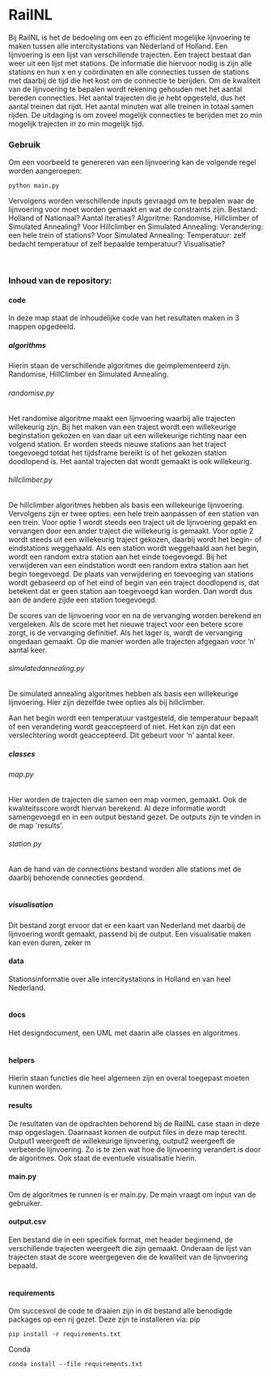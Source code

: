 # RailNL

Bij RailNL is het de bedoeling om een zo efficiënt mogelijke lijnvoering te maken tussen alle intercitystations van Nederland of Holland. Een lijnvoering is een lijst van verschillende trajecten. Een traject bestaat dan weer uit een lijst met stations. De informatie die hiervoor nodig is zijn alle stations en hun x en y coördinaten en alle connecties tussen de stations met daarbij de tijd die het kost om de connectie te berijden. 
Om de kwaliteit van de lijnvoering te bepalen wordt rekening gehouden met het aantal bereden connecties. Het aantal trajecten die je hebt opgesteld, dus het aantal treinen dat rijdt. Het aantal minuten wat alle treinen in totaal samen rijden.
De uitdaging is om zoveel mogelijk connecties te berijden met zo min mogelijk trajecten in zo min mogelijk tijd.



### Gebruik
Om een voorbeeld te genereren van een lijnvoering kan de volgende regel worden aangeroepen:
```
python main.py 
```
Vervolgens worden verschillende inputs gevraagd om te bepalen waar de lijnvoering voor moet worden gemaakt en wat de constraints zijn.
Bestand: Holland of Nationaal?
Aantal iteraties?
Algoritme: Randomise, Hillclimber of Simulated Annealing?
Voor Hillclimber en Simulated Annealing:
Verandering: een hele trein of stations?
Voor Simulated Annealing:
Temperatuur: zelf bedacht temperatuur of zelf bepaalde temperatuur?
Visualisatie?

&nbsp;

### Inhoud van de repository:
#### code
In deze map staat de inhoudelijke code van het resultaten maken in 3 mappen opgedeeld.
##### algorithms 
Hierin staan de verschillende algoritmes die geimplementeerd zijn. Randomise, HillClimber en Simulated Annealing.
###### randomise.py 
Het randomise algoritme maakt een lijnvoering waarbij alle trajecten willekeurig zijn. Bij het maken van een traject wordt een willekeurige beginstation gekozen en van daar uit een willekeurige richting naar een volgend station. Er worden steeds nieuwe stations aan het traject toegevoegd totdat het tijdsframe bereikt is of het gekozen station doodlopend is. Het aantal trajecten dat wordt gemaakt is ook willekeurig.
###### hillclimber.py
De hillclimber algoritmes hebben als basis een willekeurige lijnvoering. Vervolgens zijn er twee opties: een hele trein aanpassen of een station van een trein. 
Voor optie 1 wordt steeds een traject uit de lijnvoering gepakt en vervangen door een ander traject die willekeurig is gemaakt. Voor optie 2 wordt steeds uit een willekeurig traject gekozen, daarbij wordt het begin- of eindstations weggehaald. Als een station wordt weggehaald aan het begin, wordt een random extra station aan het einde toegevoegd. Bij het verwijderen van een eindstation wordt een random extra station aan het begin toegevoegd. De plaats van verwijdering en toevoeging van stations wordt gebaseerd op of het eind of begin van een traject doodlopend is, dat betekent dat er geen station aan toegevoegd kan worden. Dan wordt dus aan de andere zijde een station toegevoegd.

De scores van de lijnvoering voor en na de vervanging worden berekend en vergeleken. Als de score met het nieuwe traject voor een betere score zorgt, is de vervanging definitief. Als het lager is, wordt de vervanging ongedaan gemaakt. Op die manier worden alle trajecten afgegaan voor ‘n’ aantal keer.
###### simulatedannealing.py
De simulated annealing algoritmes hebben als basis een willekeurige lijnvoering. Hier zijn dezelfde twee opties als bij hillclimber.

Aan het begin wordt een temperatuur vastgesteld, die temperatuur bepaalt of een verandering wordt geaccepteerd of niet. Het kan zijn dat een verslechtering wordt geaccepteerd. Dit gebeurt voor ‘n’ aantal keer.
&nbsp;

##### classes 
###### map.py
Hier worden de trajecten die samen een map vormen, gemaakt. Ook de kwaliteitsscore wordt hiervan berekend. Al deze informatie wordt samengevoegd en in een output bestand gezet. De outputs zijn te vinden in de map 'results'.
###### station.py
Aan de hand van de connections bestand worden alle stations met de daarbij behorende connecties geordend.  
&nbsp;

##### visualisation
Dit bestand zorgt ervoor dat er een kaart van Nederland met daarbij de lijnvoering wordt gemaakt, passend bij de output. Een visualisatie maken kan even duren, zeker m
&nbsp;

#### data
Stationsinformatie over alle intercitystations in Holland en van heel Nederland.  
&nbsp;

#### docs
Het designdocument, een UML met daarin alle classes en algoritmes.  
&nbsp;

#### helpers
Hierin staan functies die heel algemeen zijn en overal toegepast moeten kunnen worden.
&nbsp;

#### results
De resultaten van de opdrachten behorend bij de RailNL case staan in deze map opgeslagen. Daarnaast komen de output files in deze map terecht. Output1 weergeeft de willekeurige lijnvoering, output2 weergeeft de verbeterde lijnvoering. Zo is te zien wat hoe de lijnvoering verandert is door de algoritmes. Ook staat de eventuele visualisatie hierin.
&nbsp;

#### main.py
Om de algoritmes te runnen is er main.py. De main vraagt om input van de gebruiker. 
&nbsp;

#### output.csv
Een bestand die in een specifiek format, met header beginnend, de verschillende trajecten weergeeft die zijn gemaakt. Onderaan de lijst van trajecten staat de score weergegeven die de kwaliteit van de lijnvoering bepaald.  
&nbsp;

#### requirements
Om succesvol de code te draaien zijn in dit bestand alle benodigde packages op een rij gezet. Deze zijn te installeren via:
pip
```
pip install -r requirements.txt  
```
Conda
```
conda install --file requirements.txt 
```
&nbsp;